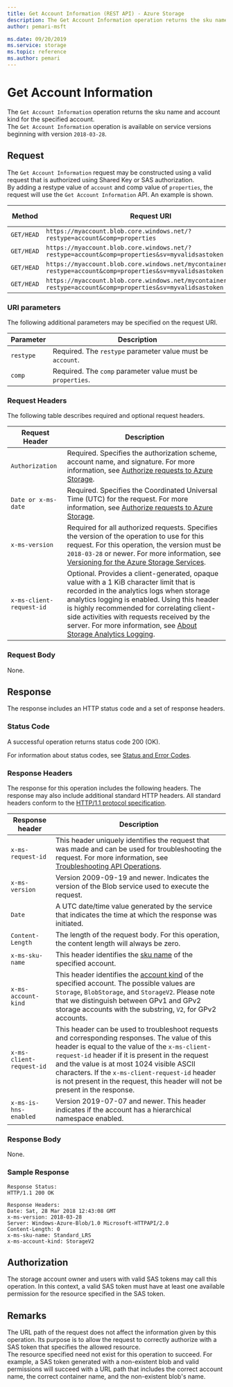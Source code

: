 ```yaml
---
title: Get Account Information (REST API) - Azure Storage
description: The Get Account Information operation returns the sku name, account kind, and whether a hierarchical namespace is enabled for the specified account.
author: pemari-msft

ms.date: 09/20/2019
ms.service: storage
ms.topic: reference
ms.author: pemari
---
```


# Get Account Information

The `Get Account Information` operation returns the sku name and account kind for the specified account.  
The `Get Account Information` operation is available on service versions beginning with version `2018-03-28`.
  
## Request  
 The `Get Account Information` request may be constructed using a valid request that is authorized using Shared Key or SAS authorization.  
 By adding a restype value of `account` and comp value of `properties`, the request will use the `Get Account Information` API. An example is shown.  
  
|Method|Request URI|HTTP Version|  
|------------|-----------------|------------------|  
|`GET/HEAD`|`https://myaccount.blob.core.windows.net/?restype=account&comp=properties`|HTTP/1.1|  
|`GET/HEAD`|`https://myaccount.blob.core.windows.net/?restype=account&comp=properties&sv=myvalidsastoken`|HTTP/1.1|  
|`GET/HEAD`|`https://myaccount.blob.core.windows.net/mycontainer/?restype=account&comp=properties&sv=myvalidsastoken`|HTTP/1.1|  
|`GET/HEAD`|`https://myaccount.blob.core.windows.net/mycontainer/myblob?restype=account&comp=properties&sv=myvalidsastoken`|HTTP/1.1|  
  
### URI parameters
  
 The following additional parameters may be specified on the request URI.  
  
|Parameter|Description|  
|---------------|-----------------|  
|`restype`|Required. The `restype` parameter value must be `account`.|  
|`comp`|Required. The `comp` parameter value must be `properties`.|  
  
### Request Headers  
 The following table describes required and optional request headers.  
  
|Request Header|Description|  
|--------------------|-----------------|  
|`Authorization`|Required. Specifies the authorization scheme, account name, and signature. For more information, see [Authorize requests to Azure Storage](authorize-requests-to-azure-storage.md).|  
|`Date or x-ms-date`|Required. Specifies the Coordinated Universal Time (UTC) for the request. For more information, see [Authorize requests to Azure Storage](authorize-requests-to-azure-storage.md).|  
|`x-ms-version`|Required for all authorized requests. Specifies the version of the operation to use for this request. For this operation, the version must be `2018-03-28` or newer. For more information, see [Versioning for the Azure Storage Services](Versioning-for-the-Azure-Storage-Services.md).|  
|`x-ms-client-request-id`|Optional. Provides a client-generated, opaque value with a 1 KiB character limit that is recorded in the analytics logs when storage analytics logging is enabled. Using this header is highly recommended for correlating client-side activities with requests received by the server. For more information, see [About Storage Analytics Logging](About-Storage-Analytics-Logging.md).|  

### Request Body  
 None.  
  
## Response  
 The response includes an HTTP status code and a set of response headers.  
  
### Status Code  
 A successful operation returns status code 200 (OK).  
  
 For information about status codes, see [Status and Error Codes](Status-and-Error-Codes2.md).  
  
### Response Headers  
 The response for this operation includes the following headers. The response may also include additional standard HTTP headers. All standard headers conform to the [HTTP/1.1 protocol specification](https://go.microsoft.com/fwlink/?linkid=150478).  
  
|Response header|Description|  
|---------------------|-----------------|  
|`x-ms-request-id`|This header uniquely identifies the request that was made and can be used for troubleshooting the request. For more information, see [Troubleshooting API Operations](Troubleshooting-API-Operations.md).|  
|`x-ms-version`|Version 2009-09-19 and newer. Indicates the version of the Blob service used to execute the request.|  
|`Date`|A UTC date/time value generated by the service that indicates the time at which the response was initiated.|  
|`Content-Length`| The length of the request body. For this operation, the content length will always be zero.|  
|`x-ms-sku-name`|This header identifies the [sku name](../storagerp/SRP_SKU_Types.md) of the specified account.|  
|`x-ms-account-kind`|This header identifies the [account kind](../storagerp/SRP_SKU_Types.md) of the specified account. The possible values are `Storage`, `BlobStorage`, and `StorageV2`. Please note that we distinguish between GPv1 and GPv2 storage accounts with the substring, `V2`, for GPv2 accounts.|  
|`x-ms-client-request-id`|This header can be used to troubleshoot requests and corresponding responses. The value of this header is equal to the value of the `x-ms-client-request-id` header if it is present in the request and the value is at most 1024 visible ASCII characters. If the `x-ms-client-request-id` header is not present in the request, this header will not be present in the response.|  
|`x-ms-is-hns-enabled`|Version 2019-07-07 and newer. This header indicates if the account has a hierarchical namespace enabled.|  

### Response Body  
 None.  
  
### Sample Response  
  
```  
Response Status:  
HTTP/1.1 200 OK  
  
Response Headers:  
Date: Sat, 28 Mar 2018 12:43:08 GMT  
x-ms-version: 2018-03-28  
Server: Windows-Azure-Blob/1.0 Microsoft-HTTPAPI/2.0  
Content-Length: 0  
x-ms-sku-name: Standard_LRS  
x-ms-account-kind: StorageV2  
```  
  
## Authorization  
 The storage account owner and users with valid SAS tokens may call this operation. In this context, a valid SAS token must have at least one available permission for the resource specified in the SAS token.
  
## Remarks  
 The URL path of the request does not affect the information given by this operation. Its purpose is to allow the request to correctly authorize with a SAS token that specifies the allowed resource.  
 The resource specified need not exist for this operation to succeed. For example, a SAS token generated with a non-existent blob and valid permissions will succeed with a URL path that includes the correct account name, the correct container name, and the non-existent blob's name.  
